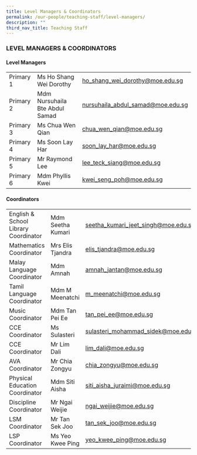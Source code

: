 ```yaml
---
title: Level Managers & Coordinators
permalink: /our-people/teaching-staff/level-managers/
description: ""
third_nav_title: Teaching Staff
---
```

### LEVEL MANAGERS & COORDINATORS

#### Level Managers

| | | |
|---|---|---|
| Primary 1  | Ms Ho Shang Wei Dorothy  | [ho\_shang\_wei\_dorothy@moe.edu.sg](mailto:ho_shang_wei_dorothy@moe.edu.sg)   |
| Primary 2 | Mdm Nursuhaila Bte Abdul Samad | [nursuhaila\_abdul\_samad@moe.edu.sg](mailto:nursuhaila_abdul_samad@moe.edu.sg)  |
| Primary 3 | Ms Chua Wen Qian | [chua\_wen\_qian@moe.edu.sg](mailto:chua_wen_qian@moe.edu.sg)|
| Primary 4 | Ms Soon Lay Har | [soon\_lay\_har@moe.edu.sg](mailto:soon_lay_har@moe.edu.sg)  |
| Primary 5 | Mr Raymond Lee | [lee\_teck\_siang@moe.edu.sg](mailto:lee_teck_siang@moe.edu.sg)  |
| Primary 6 | Mdm Phyllis Kwei | [kwei\_seng\_poh@moe.edu.sg](mailto:kwei_seng_poh@moe.edu.sg)

#### Coordinators

| | | |
|---	|---	|---	|
| English & School Library Coordinator 	| Mdm Seetha Kumari 	| [seetha\_kumari\_jeet\_singh@moe.edu.sg](mailto:seetha_kumari_jeet_singh@moe.edu.sg) 	|
| Mathematics Coordinator  	| Mrs Elis Tjandra  	| [elis\_tjandra@moe.edu.sg](mailto:elis_tjandra@moe.edu.sg) 	|
| Malay Language Coordinator 	| Mdm Amnah 	| [amnah\_jantan@moe.edu.sg](mailto:amnah_jantan@moe.edu.sg) 	|
| Tamil Language Coordinator 	| Mdm M Meenatchi 	| [m\_meenatchi@moe.edu.sg](mailto:m_meenatchi@moe.edu.sg) 	|
| Music Coordinator 	| Mdm Tan Pei Ee 	| [tan\_pei\_ee@moe.edu.sg](mailto:tan_pei_ee@moe.edu.sg) 	|
| CCE Coordinator 	| Ms Sulasteri 	| [sulasteri\_mohammad\_sidek@moe.edu.sg](mailto:sulasteri_mohammad_sidek@moe.edu.sg) 	|
| CCE Coordinator  	| Mr Lim Dali  	| [lim\_dali@moe.edu.sg](mailto:lim_dali@moe.edu.sg) 	|
| AVA Coordinator 	| Mr Chia Zongyu 	| [chia\_zongyu@moe.edu.sg](mailto:chia_zongyu@moe.edu.sg)	|
| Physical Education Coordinator 	| Mdm Siti Aisha 	| [siti\_aisha\_juraimi@moe.edu.sg](mailto:siti_aisha_juraimi@moe.edu.sg) 	|
| Discipline Coordinator 	| Mr Ngai Weijie 	| [ngai\_weijie@moe.edu.sg](mailto:ngai_weijie@moe.edu.sg) 	|
| LSM Coordinator 	| Mr Tan Sek Joo 	| [tan\_sek\_joo@moe.edu.sg](mailto:tan_sek_joo@moe.edu.sg)	|
| LSP Coordinator 	| Ms Yeo Kwee Ping 	| 	[yeo\_kwee\_ping@moe.edu.sg](mailto:yeo_kwee_ping@moe.edu.sg) 	|